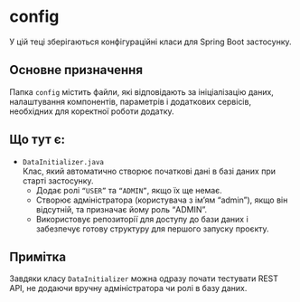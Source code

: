 # config

У цій теці зберігаються конфігураційні класи для Spring Boot застосунку.

## Основне призначення

Папка `config` містить файли, які відповідають за ініціалізацію даних, налаштування компонентів, параметрів і додаткових сервісів, необхідних для коректної роботи додатку.

## Що тут є:

- `DataInitializer.java`  
  Клас, який автоматично створює початкові дані в базі даних при старті застосунку.
    - Додає ролі `“USER”` та `“ADMIN”`, якщо їх ще немає.
    - Створює адміністратора (користувача з ім’ям “admin”), якщо він відсутній, та призначає йому роль “ADMIN”.
    - Використовує репозиторії для доступу до бази даних і забезпечує готову структуру для першого запуску проєкту.

## Примітка

Завдяки класу `DataInitializer` можна одразу почати тестувати REST API, не додаючи вручну адміністратора чи ролі в базу даних.

